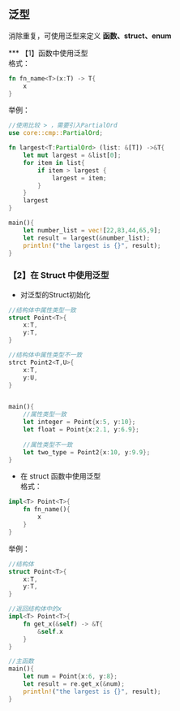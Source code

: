 ## 泛型  
消除重复，可使用泛型来定义 **函数、struct、enum**   

*** 【1】函数中使用泛型  
格式：
```rust
fn fn_name<T>(x:T) -> T{
	x
}
```  
举例：
```rust
//使用比较 > ，需要引入PartialOrd
use core::cmp::PartialOrd;

fn largest<T:PartialOrd> (list: &[T]) ->&T{
	let mut largest = &list[0];
	for item in list{
		if item > largest {
			largest = item;
		}
	}
	largest
}

main(){
	let number_list = vec![22,83,44,65,9];
	let result = largest(&number_list);
	println!("the largest is {}", result);
}
```

### 【2】在 Struct 中使用泛型  
- 对泛型的Struct初始化  
```rust
//结构体中属性类型一致
struct Point<T>{
	x:T,
	y:T,
}

//结构体中属性类型不一致
strct Point2<T,U>{
	x:T,
	y:U,
}


main(){
	//属性类型一致
	let integer = Point{x:5, y:10};
	let float = Point{x:2.1, y:6.9};
	
	//属性类型不一致
	let two_type = Point2{x:10, y:9.9};
}
```  
- 在 struct 函数中使用泛型  
格式：
```rust
impl<T> Point<T>{
	fn fn_name(){
		x
	}
}
```
举例：
```rust
//结构体
struct Point<T>{
	x:T,
	y:T,
}

//返回结构体中的x
impl<T> Point<T>{
	fn get_x(&self) -> &T{
		&self.x
	}
}

//主函数
main(){
	let num = Point{x:6, y:8};
	let result = re.get_x(&num);
	println!("the largest is {}", result);
}
```